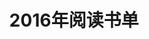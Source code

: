 ---
layout: book
title: 2016年阅读书单
category: 读书
keywords: 阅读,书单,2016
books: 
    - title: 人类简史
      status: 未读
      author: 尤瓦尔·赫拉利 
      publisher: 中信出版社
      language: 中文
      link: http://book.douban.com/subject/25985021/          
      cover: https://img3.doubanio.com/lpic/s27814883.jpg
      description:
    - title: 薛定谔的猫
      status: 未读
      author: 罗特莱因 
      publisher: 百家出版社
      language: 中文
      link: https://book.douban.com/subject/1323102/          
      cover: https://img5.doubanio.com/lpic/s2817326.jpg
      description:   
    - title: 量子物理史話
      status: 未读
      author: 曹天元 (Capo)   
      publisher: 八方出版股份有限公司
      language: 中文
      link: https://book.douban.com/subject/26353666/           
      cover: https://img1.doubanio.com/lpic/s28035858.jpg
      description: 图书馆没有
    - title: 物理之演进
      status: 未读
      author: 愛因斯坦
      publisher: 臺灣商務
      language: 中文
      link: https://book.douban.com/subject/1338481/         
      cover: https://img3.doubanio.com/lpic/s1370631.jpg
      description: 图书馆没有
    - title: 机器学习
      status: 在读
      author: 周志华
      publisher: 清华大学出版社
      language: 中文
      link: http://book.douban.com/subject/26708119/           
      cover: https://img1.doubanio.com/lpic/s28735609.jpg
      description:  
    - title: 统计方法学习
      status: 在读
      author: 李航 
      publisher: 清华大学出版社
      language: 中文
      link: https://book.douban.com/subject/10590856/            
      cover: https://img3.doubanio.com/lpic/s9108113.jpg
      description:  
    - title: 机器学习实践
      status: 在读
      author: Peter Harrington 
      publisher: 百家出版社
      language: 中文
      link: https://book.douban.com/subject/24703171/           
      cover: https://img3.doubanio.com/lpic/s26696371.jpg
      description:  
    - title: Deep Learning
      status: 在读
      author: Ian Goodfellow and Yoshua Bengio and Aaron Courville  
      publisher: MIT Press
      language: English
      link: http://www.deeplearningbook.org/           
      cover: http://3qeqpr26caki16dnhd19sv6by6v.wpengine.netdna-cdn.com/wp-content/uploads/2016/04/Deep-Learning.png
      description:  
    - title: 薛定谔的猫
      status: 未读
      author: 罗特莱因 
      publisher: 百家出版社
      language: 中文
      link: https://book.douban.com/subject/1323102/          
      cover: https://img5.doubanio.com/lpic/s2817326.jpg
      description:  
    - title: 薛定谔的猫
      status: 未读
      author: 罗特莱因 
      publisher: 百家出版社
      language: 中文
      link: https://book.douban.com/subject/1323102/          
      cover: https://img5.doubanio.com/lpic/s2817326.jpg
      description:  
    - title: 薛定谔的猫
      status: 未读
      author: 罗特莱因 
      publisher: 百家出版社
      language: 中文
      link: https://book.douban.com/subject/1323102/          
      cover: https://img5.doubanio.com/lpic/s2817326.jpg
      description:   
---